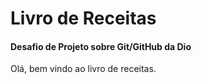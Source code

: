 # Livro de Receitas
#### Desafio de Projeto sobre Git/GitHub da Dio

Olá, bem vindo ao livro de receitas.



